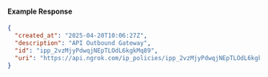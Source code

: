 <!-- Code generated for API Clients. DO NOT EDIT. -->
#### Example Response
```json
{
  "created_at": "2025-04-20T10:06:27Z",
  "description": "API Outbound Gateway",
  "id": "ipp_2vzMjyPdwqjNEpTLOdL6kgkMq89",
  "uri": "https://api.ngrok.com/ip_policies/ipp_2vzMjyPdwqjNEpTLOdL6kgkMq89"
}
